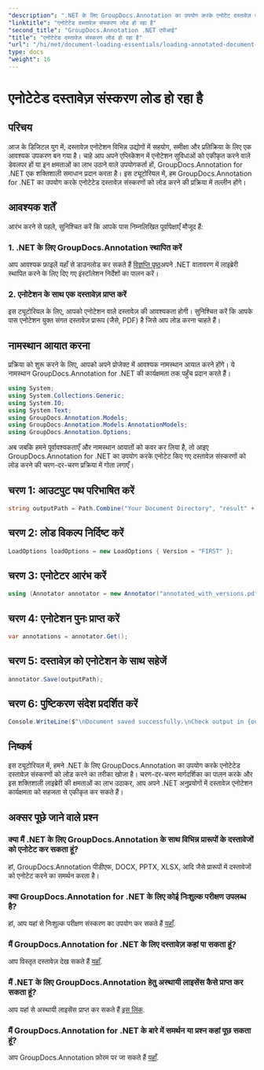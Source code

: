 ```yaml
---
"description": ".NET के लिए GroupDocs.Annotation का उपयोग करके एनोटेट दस्तावेज़ संस्करणों को आसानी से लोड करना सीखें। सहयोग और समीक्षा प्रक्रियाओं को सरल बनाएं।"
"linktitle": "एनोटेटेड दस्तावेज़ संस्करण लोड हो रहा है"
"second_title": "GroupDocs.Annotation .NET एपीआई"
"title": "एनोटेटेड दस्तावेज़ संस्करण लोड हो रहा है"
"url": "/hi/net/document-loading-essentials/loading-annotated-document-version/"
type: docs
"weight": 16
---
```


# एनोटेटेड दस्तावेज़ संस्करण लोड हो रहा है

## परिचय
आज के डिजिटल युग में, दस्तावेज़ एनोटेशन विभिन्न उद्योगों में सहयोग, समीक्षा और प्रतिक्रिया के लिए एक आवश्यक उपकरण बन गया है। चाहे आप अपने एप्लिकेशन में एनोटेशन सुविधाओं को एकीकृत करने वाले डेवलपर हों या इन क्षमताओं का लाभ उठाने वाले उपयोगकर्ता हों, GroupDocs.Annotation for .NET एक शक्तिशाली समाधान प्रदान करता है। इस ट्यूटोरियल में, हम GroupDocs.Annotation for .NET का उपयोग करके एनोटेटेड दस्तावेज़ संस्करणों को लोड करने की प्रक्रिया में तल्लीन होंगे।
## आवश्यक शर्तें
आरंभ करने से पहले, सुनिश्चित करें कि आपके पास निम्नलिखित पूर्वापेक्षाएँ मौजूद हैं:
### 1. .NET के लिए GroupDocs.Annotation स्थापित करें
आप आवश्यक फ़ाइलें यहाँ से डाउनलोड कर सकते हैं [विज्ञप्ति पृष्ठ](https://releases.groupdocs.com/annotation/net/)अपने .NET वातावरण में लाइब्रेरी स्थापित करने के लिए दिए गए इंस्टॉलेशन निर्देशों का पालन करें।
### 2. एनोटेशन के साथ एक दस्तावेज़ प्राप्त करें
इस ट्यूटोरियल के लिए, आपको एनोटेशन वाले दस्तावेज़ की आवश्यकता होगी। सुनिश्चित करें कि आपके पास एनोटेशन युक्त संगत दस्तावेज़ प्रारूप (जैसे, PDF) है जिसे आप लोड करना चाहते हैं।

## नामस्थान आयात करना
प्रक्रिया को शुरू करने के लिए, आपको अपने प्रोजेक्ट में आवश्यक नामस्थान आयात करने होंगे। ये नामस्थान GroupDocs.Annotation for .NET की कार्यक्षमता तक पहुँच प्रदान करते हैं।

```csharp
using System;
using System.Collections.Generic;
using System.IO;
using System.Text;
using GroupDocs.Annotation.Models;
using GroupDocs.Annotation.Models.AnnotationModels;
using GroupDocs.Annotation.Options;
```


अब जबकि हमने पूर्वावश्यकताएँ और नामस्थान आयातों को कवर कर लिया है, तो आइए GroupDocs.Annotation for .NET का उपयोग करके एनोटेट किए गए दस्तावेज़ संस्करणों को लोड करने की चरण-दर-चरण प्रक्रिया में गोता लगाएँ।
## चरण 1: आउटपुट पथ परिभाषित करें
```csharp
string outputPath = Path.Combine("Your Document Directory", "result" + Path.GetExtension("input.pdf"));
```
## चरण 2: लोड विकल्प निर्दिष्ट करें
```csharp
LoadOptions loadOptions = new LoadOptions { Version = "FIRST" };
```
## चरण 3: एनोटेटर आरंभ करें
```csharp
using (Annotator annotator = new Annotator("annotated_with_versions.pdf", loadOptions))
```
## चरण 4: एनोटेशन पुनः प्राप्त करें
```csharp
var annotations = annotator.Get();
```
## चरण 5: दस्तावेज़ को एनोटेशन के साथ सहेजें
```csharp
annotator.Save(outputPath);
```
## चरण 6: पुष्टिकरण संदेश प्रदर्शित करें
```csharp
Console.WriteLine($"\nDocument saved successfully.\nCheck output in {outputPath}.");
```

## निष्कर्ष
इस ट्यूटोरियल में, हमने .NET के लिए GroupDocs.Annotation का उपयोग करके एनोटेटेड दस्तावेज़ संस्करणों को लोड करने का तरीका खोजा है। चरण-दर-चरण मार्गदर्शिका का पालन करके और इस शक्तिशाली लाइब्रेरी की क्षमताओं का लाभ उठाकर, आप अपने .NET अनुप्रयोगों में दस्तावेज़ एनोटेशन कार्यक्षमता को सहजता से एकीकृत कर सकते हैं।
## अक्सर पूछे जाने वाले प्रश्न
### क्या मैं .NET के लिए GroupDocs.Annotation के साथ विभिन्न प्रारूपों के दस्तावेजों को एनोटेट कर सकता हूं?
हां, GroupDocs.Annotation पीडीएफ, DOCX, PPTX, XLSX, आदि जैसे प्रारूपों में दस्तावेजों को एनोटेट करने का समर्थन करता है।
### क्या GroupDocs.Annotation for .NET के लिए कोई निःशुल्क परीक्षण उपलब्ध है?
हां, आप यहां से निःशुल्क परीक्षण संस्करण का उपयोग कर सकते हैं [यहाँ](https://releases.groupdocs.com/).
### मैं GroupDocs.Annotation for .NET के लिए दस्तावेज़ कहां पा सकता हूं?
आप विस्तृत दस्तावेज़ देख सकते हैं [यहाँ](https://tutorials.groupdocs.com/annotation/net/).
### मैं .NET के लिए GroupDocs.Annotation हेतु अस्थायी लाइसेंस कैसे प्राप्त कर सकता हूं?
आप यहां से अस्थायी लाइसेंस प्राप्त कर सकते हैं [इस लिंक](https://purchase.groupdocs.com/temporary-license/).
### मैं GroupDocs.Annotation for .NET के बारे में समर्थन या प्रश्न कहां पूछ सकता हूं?
आप GroupDocs.Annotation फ़ोरम पर जा सकते हैं [यहाँ](https://forum.groupdocs.com/c/annotation/10).